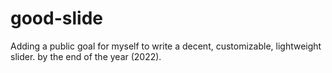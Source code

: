 # good-slide

Adding a public goal for myself to write a decent, customizable, lightweight slider. by the end of the year (2022).
